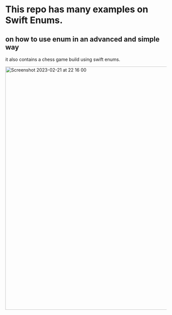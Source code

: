 # This repo has many examples on Swift Enums.

## on how to use enum in an advanced and simple way

it also contains a chess game build using swift enums.


<img width="761" alt="Screenshot 2023-02-21 at 22 16 00" src="https://user-images.githubusercontent.com/22882573/220470940-5e823cbb-4bd8-4fd3-90b3-bd91885e8fb4.png">
